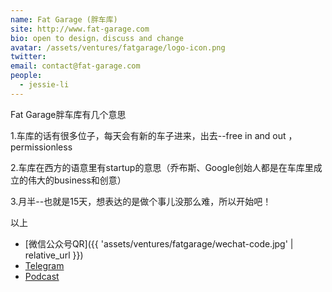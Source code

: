 ```yaml
---
name: Fat Garage (胖车库)
site: http://www.fat-garage.com
bio: open to design，discuss and change
avatar: /assets/ventures/fatgarage/logo-icon.png
twitter: 
email: contact@fat-garage.com
people:
  - jessie-li
---
```


Fat Garage胖车库有几个意思

 1.车库的话有很多位子，每天会有新的车子进来，出去--free in and out ，permissionless 
 
 2.车库在西方的语意里有startup的意思（乔布斯、Google创始人都是在车库里成立的伟大的business和创意） 
 
 3.月半--也就是15天，想表达的是做个事儿没那么难，所以开始吧！
 
 以上


- [微信公众号QR]({{ 'assets/ventures/fatgarage/wechat-code.jpg' | relative_url }})
- [Telegram](https://t.me/fatgarage)
- [Podcast](http://xima.tv/B41MrV)

